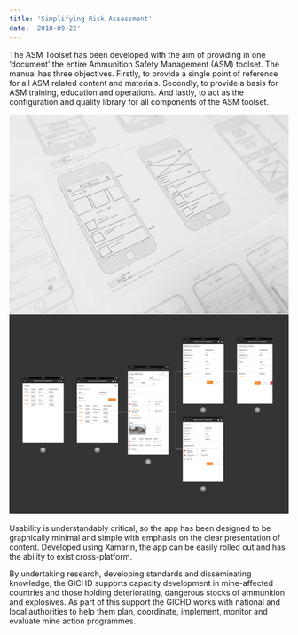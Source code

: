```yaml
---
title: 'Simplifying Risk Assessment'
date: '2018-09-22'
---
```


The ASM Toolset has been developed with the aim of providing in one ‘document’ the entire Ammunition Safety Management (ASM) toolset. The manual has three objectives. Firstly, to provide a single point of reference for all ASM related content and materials. Secondly, to provide a basis for ASM training, education and operations. And lastly, to act as the configuration and quality library for all components of the ASM toolset.

![User flow image](../../images/casestudy/GICHDContentA@3x.png 'User Flows')![Prototype image](../../images/casestudy/GICHDContentB@3x.png 'Prototypes')

Usability is understandably critical, so the app has been designed to be graphically minimal and simple with emphasis on the clear presentation of content. Developed using Xamarin, the app can be easily rolled out and has the ability to exist cross-platform.

By undertaking research, developing standards and disseminating knowledge, the GICHD supports capacity development in mine-affected countries and those holding deteriorating, dangerous stocks of ammunition and explosives. As part of this support the GICHD works with national and local authorities to help them plan, coordinate, implement, monitor and evaluate mine action programmes.
